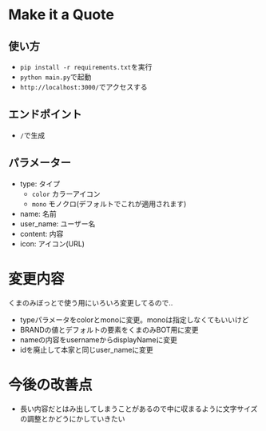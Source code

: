 # Make it a Quote
## 使い方
- `pip install -r requirements.txt`を実行
- `python main.py`で起動
- `http://localhost:3000/`でアクセスする
## エンドポイント
- `/`で生成
## パラメーター
- type: タイプ
    - `color` カラーアイコン
    - `mono` モノクロ(デフォルトでこれが適用されます)
- name: 名前
- user_name: ユーザー名
- content: 内容
- icon: アイコン(URL)
# 変更内容
くまのみぼっとで使う用にいろいろ変更してるので..
- typeパラメータをcolorとmonoに変更。monoは指定しなくてもいいけど
- BRANDの値とデフォルトの要素をくまのみBOT用に変更
- nameの内容をusernameからdisplayNameに変更
- idを廃止して本家と同じuser_nameに変更
# 今後の改善点
- 長い内容だとはみ出してしまうことがあるので中に収まるように文字サイズの調整とかどうにかしていきたい
